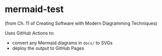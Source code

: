 # mermaid-test

(from Ch. 11 of Creating Software with Modern Diagramming Techniques)

Uses GitHub Actions to: 
- convert any Mermaid diagrams in `docs/` to SVGs 
- deploy the output to GitHub Pages
